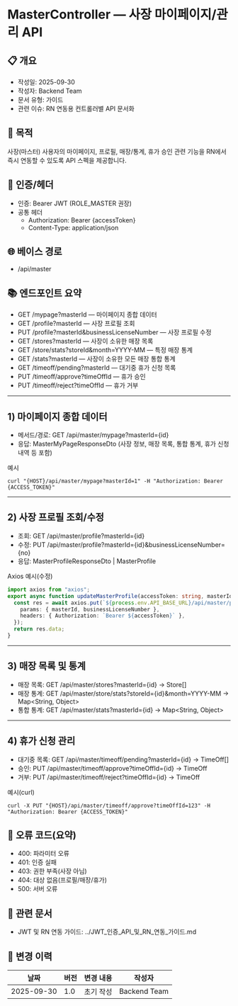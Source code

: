 # MasterController — 사장 마이페이지/관리 API

## 📋 개요

- 작성일: 2025-09-30
- 작성자: Backend Team
- 문서 유형: 가이드
- 관련 이슈: RN 연동용 컨트롤러별 API 문서화

## 🎯 목적

사장(마스터) 사용자의 마이페이지, 프로필, 매장/통계, 휴가 승인 관련 기능을 RN에서 즉시 연동할 수 있도록 API 스펙을 제공합니다.

## 🔐 인증/헤더

- 인증: Bearer JWT (ROLE_MASTER 권장)
- 공통 헤더
    - Authorization: Bearer {accessToken}
    - Content-Type: application/json

## 🌐 베이스 경로

- /api/master

## 📚 엔드포인트 요약

- GET /mypage?masterId — 마이페이지 종합 데이터
- GET /profile?masterId — 사장 프로필 조회
- PUT /profile?masterId&businessLicenseNumber — 사장 프로필 수정
- GET /stores?masterId — 사장이 소유한 매장 목록
- GET /store/stats?storeId&month=YYYY-MM — 특정 매장 통계
- GET /stats?masterId — 사장이 소유한 모든 매장 통합 통계
- GET /timeoff/pending?masterId — 대기중 휴가 신청 목록
- PUT /timeoff/approve?timeOffId — 휴가 승인
- PUT /timeoff/reject?timeOffId — 휴가 거부

---

## 1) 마이페이지 종합 데이터

- 메서드/경로: GET /api/master/mypage?masterId={id}
- 응답: MasterMyPageResponseDto (사장 정보, 매장 목록, 통합 통계, 휴가 신청 내역 등 포함)

예시

```
curl "{HOST}/api/master/mypage?masterId=1" -H "Authorization: Bearer {ACCESS_TOKEN}"
```

---

## 2) 사장 프로필 조회/수정

- 조회: GET /api/master/profile?masterId={id}
- 수정: PUT /api/master/profile?masterId={id}&businessLicenseNumber={no}
- 응답: MasterProfileResponseDto | MasterProfile

Axios 예시(수정)

```ts
import axios from "axios";
export async function updateMasterProfile(accessToken: string, masterId: number, businessLicenseNumber: string) {
  const res = await axios.put(`${process.env.API_BASE_URL}/api/master/profile`, null, {
    params: { masterId, businessLicenseNumber },
    headers: { Authorization: `Bearer ${accessToken}` },
  });
  return res.data;
}
```

---

## 3) 매장 목록 및 통계

- 매장 목록: GET /api/master/stores?masterId={id} → Store[]
- 매장 통계: GET /api/master/store/stats?storeId={id}&month=YYYY-MM → Map<String, Object>
- 통합 통계: GET /api/master/stats?masterId={id} → Map<String, Object>

---

## 4) 휴가 신청 관리

- 대기중 목록: GET /api/master/timeoff/pending?masterId={id} → TimeOff[]
- 승인: PUT /api/master/timeoff/approve?timeOffId={id} → TimeOff
- 거부: PUT /api/master/timeoff/reject?timeOffId={id} → TimeOff

예시(curl)

```
curl -X PUT "{HOST}/api/master/timeoff/approve?timeOffId=123" -H "Authorization: Bearer {ACCESS_TOKEN}"
```

## 🚨 오류 코드(요약)

- 400: 파라미터 오류
- 401: 인증 실패
- 403: 권한 부족(사장 아님)
- 404: 대상 없음(프로필/매장/휴가)
- 500: 서버 오류

## 🔗 관련 문서

- JWT 및 RN 연동 가이드: ../JWT_인증_API_및_RN_연동_가이드.md

## 📅 변경 이력

 날짜         | 버전  | 변경 내용 | 작성자          
------------|-----|-------|--------------
 2025-09-30 | 1.0 | 초기 작성 | Backend Team 
